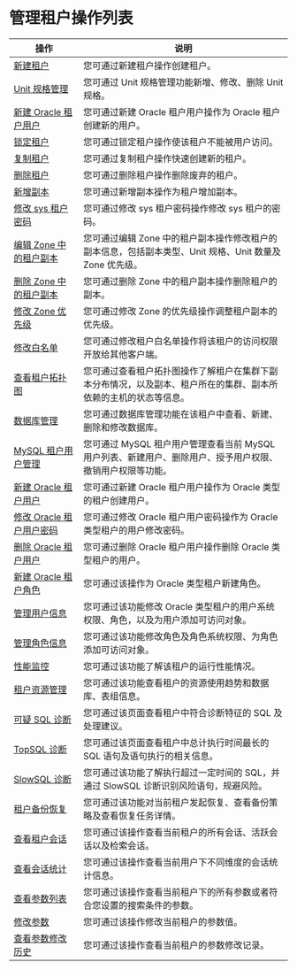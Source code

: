 管理租户操作列表 
=============================




|                               操作                                |                               说明                                |
|-----------------------------------------------------------------|-----------------------------------------------------------------|
| [新建租户](t1954687.html#topic-1954687)             | 您可通过新建租户操作创建租户。                                                 |
| [Unit 规格管理](/zh-CN/3.ob-cloud-platform/5.manage-tenants/2.basic-tenant-operations/2.unit-specification-management.md)        | 您可通过 Unit 规格管理功能新增、修改、删除 Unit 规格。                               |
| [新建 Oracle 租户用户](/zh-CN/3.ob-cloud-platform/5.manage-tenants/2.basic-tenant-operations/3.create-an-oracle-tenant.md)   | 您可通过新建 Oracle 租户用户操作为 Oracle 租户创建新的用户。                          |
| [锁定租户](/zh-CN/3.ob-cloud-platform/5.manage-tenants/2.basic-tenant-operations/4.locked-tenants.md)             | 您可通过锁定租户操作使该租户不能被用户访问。                                          |
| [复制租户](/zh-CN/3.ob-cloud-platform/5.manage-tenants/2.basic-tenant-operations/5.replication-tenant.md)             | 您可通过复制租户操作快速创建新的租户。                                             |
| [删除租户](t2071086.html#topic-2071086)             | 您可通过删除租户操作删除废弃的租户。                                              |
| [新增副本](/zh-CN/3.ob-cloud-platform/5.manage-tenants/2.basic-tenant-operations/7.add-copy.md)             | 您可通过新增副本操作为租户增加副本。                                              |
| [修改 sys 租户密码](/zh-CN/3.ob-cloud-platform/5.manage-tenants/2.basic-tenant-operations/8.modify-the-sys-tenant-password.md)      | 您可通过修改 sys 租户密码操作修改 sys 租户的密码。                                  |
| [编辑 Zone 中的租户副本](/zh-CN/3.ob-cloud-platform/5.manage-tenants/2.basic-tenant-operations/9.edit-the-tenant-copy-in-the-zone.md)   | 您可通过编辑 Zone 中的租户副本操作修改租户的副本信息，包括副本类型、Unit 规格、Unit 数量及 Zone 优先级。 |
| [删除 Zone 中的租户副本](/zh-CN/3.ob-cloud-platform/5.manage-tenants/2.basic-tenant-operations/10.delete-a-replica-of-a-tenant-in-a-private-zone.md)   | 您可通过删除 Zone 中的租户副本操作删除租户的副本。                                    |
| [修改 Zone 优先级](/zh-CN/3.ob-cloud-platform/5.manage-tenants/2.basic-tenant-operations/11.modify-a-zone-priority.md)      | 您可通过修改 Zone 的优先级操作调整租户副本的优先级。                                   |
| [修改白名单](/zh-CN/3.ob-cloud-platform/5.manage-tenants/2.basic-tenant-operations/12.modify-whitelist.md)            | 您可通过修改租户白名单操作将该租户的访问权限开放给其他客户端。                                 |
| [查看租户拓扑图](t1954714.html#topic-1954714)          | 您可通过查看租户拓扑图操作了解租户在集群下副本分布情况，以及副本、租户所在的集群、副本所依赖的主机的状态等信息。        |
| [数据库管理](/zh-CN/3.ob-cloud-platform/5.manage-tenants/4.database-management.md)            | 您可通过数据库管理功能在该租户中查看、新建、删除和修改数据库。                                 |
| [MySQL 租户用户管理](/zh-CN/3.ob-cloud-platform/5.manage-tenants/5.mysql-tenant-user-management.md)     | 您可通过 MySQL 租户用户管理查看当前 MySQL 用户列表、新建用户、删除用户、授予用户权限、撤销用户权限等功能。    |
| [新建 Oracle 租户用户](/zh-CN/3.ob-cloud-platform/5.manage-tenants/6.oracle-tenant-user-management/2.userguide-create-an-oracle-tenant.md)   | 您可通过新建 Oracle 租户用户操作为 Oracle 类型的租户创建用户。                         |
| [修改 Oracle 租户用户密码](/zh-CN/3.ob-cloud-platform/5.manage-tenants/6.oracle-tenant-user-management/3.change-the-password-of-an-oracle-tenant-user.md) | 您可通过修改 Oracle 租户用户密码操作为 Oracle 类型租户的用户修改密码。                     |
| [删除 Oracle 租户用户](/zh-CN/3.ob-cloud-platform/5.manage-tenants/6.oracle-tenant-user-management/4.delete-an-oracle-tenant-user.md)   | 您可通过删除 Oracle 租户用户操作删除 Oracle 类型租户的用户。                          |
| [新建 Oracle 租户角色](/zh-CN/3.ob-cloud-platform/5.manage-tenants/6.oracle-tenant-user-management/5.new-oracle-tenant-role.md)   | 您可通过该操作为 Oracle 类型租户新建角色。                                       |
| [管理用户信息](/zh-CN/3.ob-cloud-platform/5.manage-tenants/6.oracle-tenant-user-management/6.manage-user-information.md)           | 您可通过该功能修改 Oracle 类型租户的用户系统权限、角色，以及为用户添加可访问对象。                   |
| [管理角色信息](/zh-CN/3.ob-cloud-platform/5.manage-tenants/6.oracle-tenant-user-management/7.manage-role-information.md)           | 您可通过该功能修改角色及角色系统权限、为角色添加可访问对象。                                  |
| [性能监控](/zh-CN/3.ob-cloud-platform/5.manage-tenants/7.userguide-performance-monitoring.md)             | 您可通过该功能了解该租户的运行性能情况。                                            |
| [租户资源管理](/zh-CN/3.ob-cloud-platform/5.manage-tenants/8.tenant-resource-management.md)           | 您可通过该功能查看租户的资源使用趋势和数据库、表组信息。                                    |
| [可疑 SQL 诊断](/zh-CN/3.ob-cloud-platform/5.manage-tenants/9.sql-diagnostics/1.diagnose-suspicious-sql-statements.md)        | 您可通过该页面查看租户中符合诊断特征的 SQL 及处理建议。                                  |
| [TopSQL 诊断](t2009297.html#topic-2009297)        | 您可通过该页面查看租户中总计执行时间最长的 SQL 语句及语句执行的相关信息。                         |
| [SlowSQL 诊断](/zh-CN/3.ob-cloud-platform/5.manage-tenants/9.sql-diagnostics/3.slowsql-diagnostics.md)       | 您可通过该功能了解执行超过一定时间的 SQL，并通过 SlowSQL 诊断识别风险语句，规避风险。               |
| [租户备份恢复](/zh-CN/3.ob-cloud-platform/5.manage-tenants/10.tenant-backup-and-restoration.md)           | 您可通过该功能对当前租户发起恢复、查看备份策略及查看恢复任务详情。                               |
| [查看租户会话](t1954724.html#topic-2639546)           | 您可通过该操作查看当前租户的所有会话、活跃会话以及检索会话。                                  |
| [查看会话统计](t1954727.html#topic-1954727)           | 您可通过该操作查看当前用户下不同维度的会话统计信息。                                      |
| [查看参数列表](/zh-CN/3.ob-cloud-platform/5.manage-tenants/12.userguide-parameters/1.userguide-view-the-parameter-list.md)           | 您可通过该操作查看当前租户下的所有参数或者符合您设置的搜索条件的参数。                             |
| [修改参数](/zh-CN/3.ob-cloud-platform/5.manage-tenants/12.userguide-parameters/2.userguide-modify-parameters.md)             | 您可通过该操作修改当前租户的参数值。                                              |
| [查看参数修改历史](/zh-CN/3.ob-cloud-platform/5.manage-tenants/12.userguide-parameters/3.uerguide-view-parameter-modification-history.md)         | 您可通过该操作查看当前租户的参数修改记录。                                           |




